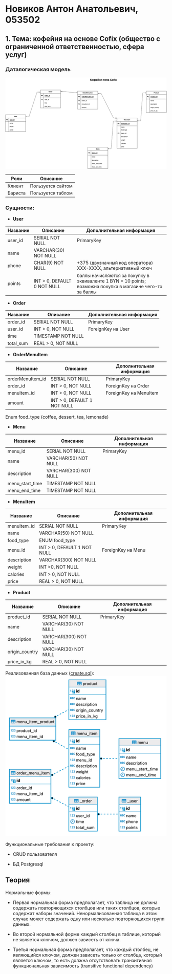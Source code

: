 # Новиков Антон Анатольевич, 053502

## 1. Тема: кофейня на основе Cofix (общество с ограниченной ответственностью, сфера услуг)

### Даталогическая модель

![image](datalogical_model.drawio.png)

| Роли    | Описание          |
| ------- | ----------------- |
| Клиент  | Пользуется сайтом |
| Бариста | Пользуется таблом |

### Сущности:

- **User**

| Название | Описание                    | Дополнительная информация                                                                                  |
| -------- | --------------------------- | ---------------------------------------------------------------------------------------------------------- |
| user_id  | SERIAL NOT NULL             | PrimaryKey                                                                                                 |
| name     | VARCHAR(30) NOT NULL        |
| phone    | CHAR(9) NOT NULL            | +375 (двузначный код оператора) XXX-XXXX, альтернативный ключ                                              |
| points   | INT > 0, DEFAULT 0 NOT NULL | баллы начисляются за покупку в эквиваленте 1 BYN = 10 points; возможна покупка в магазине чего-то за баллы |

- **Order**

| Название  | Описание           | Дополнительная информация |
| --------- | ------------------ | ------------------------- |
| order_id  | SERIAL NOT NULL    | PrimaryKey                |
| user_id   | INT > 0, NOT NULL  | ForeignKey на User        |
| time      | TIMESTAMP NOT NULL |                           |
| total_sum | REAL > 0, NOT NULL |                           |

- **OrderMenuItem**

| Название         | Описание                    | Дополнительная информация |
| ---------------- | --------------------------- | ------------------------- |
| orderMenuItem_id | SERIAL NOT NULL             | PrimaryKey                |
| order_id         | INT > 0, NOT NULL           | ForeignKey на Order       |
| menuItem_id      | INT > 0, NOT NULL           | ForeignKey на MenuItem    |
| amount           | INT > 0, DEFAULT 1 NOT NULL |                           |

Enum food_type (сoffee, dessert, tea, lemonade)

- **Menu**

| Название        | Описание              | Дополнительная информация |
| --------------- | --------------------- | ------------------------- |
| menu_id         | SERIAL NOT NULL       | PrimaryKey                |
| name            | VARCHAR(50) NOT NULL  |                           |
| description     | VARCHAR(300) NOT NULL |                           |
| menu_start_time | TIMESTAMP NOT NULL    |                           |
| menu_end_time   | TIMESTAMP NOT NULL    |                           |

- **MenuItem**

| Название    | Описание                    | Дополнительная информация |
| ----------- | --------------------------- | ------------------------- |
| menuItem_id | SERIAL NOT NULL             | PrimaryKey                |
| name        | VARCHAR(50) NOT NULL        |                           |
| food_type   | ENUM food_type              |                           |
| menu_id     | INT > 0, DEFAULT 1 NOT NULL | ForeignKey на Menu        |
| description | VARCHAR(300) NOT NULL       |                           |
| weight      | INT >0, NOT NULL            |
| calories    | INT > 0, NOT NULL           |                           |
| price       | REAL > 0, NOT NULL          |                           |

- **Product**

| Название       | Описание              | Дополнительная информация |
| -------------- | --------------------- | ------------------------- |
| product_id     | SERIAL NOT NULL       | PrimaryKey                |
| name           | VARCHAR(30) NOT NULL  |                           |
| description    | VARCHAR(300) NOT NULL |                           |
| origin_country | VARCHAR(30) NOT NULL  |                           |
| price_in_kg    | REAL > 0, NOT NULL    |                           |

Реализованная база данных ([create.sql](create.sql)):
![image](realization.png)

Функциональные требования к проекту:

- CRUD пользователя
<!-- - магазин, в котором можно покупать кофе/десерты за бонусы
- возможность заказа кофе/десерта через сайт -->
- БД Postgresql

## Теория

Нормальные формы:

- Первая нормальная форма предполагает, что таблица не должна содержать повторяющихся столбцов или таких столбцов, которые содержат наборы значений. Ненормализованная таблица в этом случае может содержать одну или несколько повторяющихся групп данных.

- Во второй нормальной форме каждый столбец в таблице, который не является ключом, должен зависеть от ключа.

- Третья нормальная форма предполагает, что каждый столбец, не являющийся ключом, должен зависеть только от столбца, который является ключом, то есть должна отсутствовать транзитивная функциональная зависимость (transitive functional dependency)
